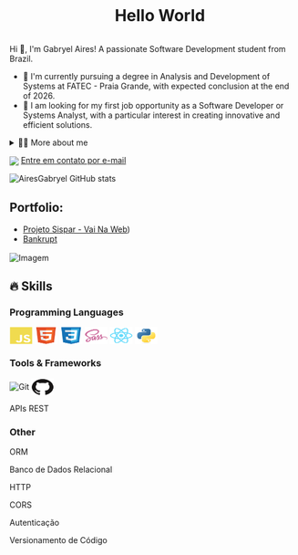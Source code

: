 <div id="user-content-toc">
  <ul align="center">
    <summary><h1 style="display: inline-block">Hello World</h1></summary>
</div>

<p>
  Hi 👋, I'm Gabryel Aires! A passionate Software Development student from Brazil.

  - 🌱 I'm currently pursuing a degree in Analysis and Development of Systems at FATEC - Praia Grande, with expected conclusion at the end of 2026.
  - 🔭 I am looking for my first job opportunity as a Software Developer or Systems Analyst, with a particular interest in creating innovative and efficient solutions.
</p>

<details>
  <summary>👨‍💻 More about me</summary>

  - 💬 I am 26 years old, currently living in Brazil. I have fluency in English.
  - ⚡ I enjoy reading, whether it's a good book, manga, or comics, as well as watching movies and playing games! I believe that our personal interests contribute to a more refined perception of things and problem-solving. \o/
</details>

[<img src="https://img.shields.io/badge/LinkedIn-0077B5?style=for-the-badge&logo=linkedin&logoColor=white" align="center" />](https://www.linkedin.com/in/airesgabryel)
[Entre em contato por e-mail](mailto:56Gabryel@gmail.com)

![AiresGabryel GitHub stats](https://github-readme-stats.vercel.app/api?username=AiresGabryel&show_icons=true&theme=gotham)

## Portfolio:
- [Projeto Sispar - Vai Na Web](https://github.com/AiresGabryel/sispar))
- [Bankrupt](https://github.com/AiresGabryel/Bankrupt)

<p align="left">
  <img align="center" src="https://github.com/VariableBee/VariableBee/assets/77739311/4e9f41af-6b57-49a7-b15a-74322e96b4d7" alt="Imagem">
</p>

## 🔥 Skills
<div style="flex-basis: 48%;">
    <h3>Programming Languages</h3>
    <img align="center" alt="Js" height="30" width="40" src="https://raw.githubusercontent.com/devicons/devicon/master/icons/javascript/javascript-plain.svg">
    <img align="center" alt="HTML" height="30" width="40" src="https://raw.githubusercontent.com/devicons/devicon/master/icons/html5/html5-original.svg">
    <img align="center" alt="CSS" height="30" width="40" src="https://raw.githubusercontent.com/devicons/devicon/master/icons/css3/css3-original.svg">
    <img align="center" alt="SCSS" height="30" width="40" src="https://raw.githubusercontent.com/devicons/devicon/master/icons/sass/sass-original.svg">
    <img align="center" alt="React" height="30" width="40" src="https://raw.githubusercontent.com/devicons/devicon/master/icons/react/react-original.svg">
    <img align="center" alt="Python" height="30" width="40" src="https://raw.githubusercontent.com/devicons/devicon/master/icons/python/python-original.svg">
  </div>

  <div style="flex-basis: 48%;">
    <h3>Tools & Frameworks</h3>
    <img align="center" alt="Git" height="30" width="40" src="https://cdn.jsdelivr.net/gh/devicons/devicon/icons/git/git-original.svg">
    <img align="center" alt="Github" height="30" width="40" src="https://raw.githubusercontent.com/devicons/devicon/master/icons/github/github-original.svg">
    <p>APIs REST</p>
  </div>

  <div style="flex-basis: 48%;">
    <h3>Other</h3>
    <p>ORM</p>
    <p>Banco de Dados Relacional</p>
    <p>HTTP</p>
    <p>CORS</p>
    <p>Autenticação</p>
    <p>Versionamento de Código</p>
  </div>
